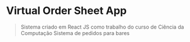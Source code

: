 # Virtual Order Sheet App

> Sistema criado em React JS como trabalho do curso de Ciência da Computação
> Sistema de pedidos para bares
